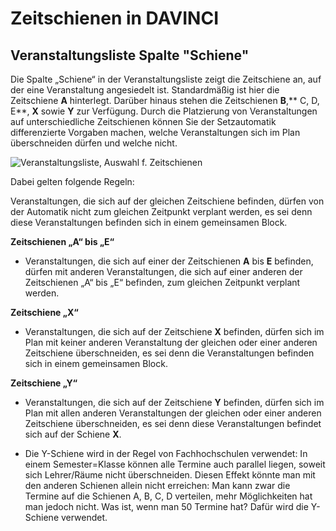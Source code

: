 # Zeitschienen in DAVINCI

## Veranstaltungsliste Spalte "Schiene"

Die Spalte „Schiene“ in der Veranstaltungsliste zeigt die Zeitschiene an, auf der eine Veranstaltung angesiedelt ist. Standardmäßig ist hier die Zeitschiene **A** hinterlegt. Darüber hinaus stehen die Zeitschienen **B**,** C, D, E**, **X** sowie **Y** zur Verfügung. Durch die Platzierung von Veranstaltungen auf unterschiedliche Zeitschienen können Sie der Setzautomatik differenzierte Vorgaben machen, welche Veranstaltungen sich im Plan überschneiden dürfen und welche nicht.

![Veranstaltungsliste, Auswahl f. Zeitschienen](../images/Zeitschienen01.png)

Dabei gelten folgende Regeln:

Veranstaltungen, die sich auf der gleichen Zeitschiene befinden, dürfen von der Automatik nicht zum gleichen Zeitpunkt verplant werden, es sei denn diese Veranstaltungen befinden sich in einem gemeinsamen Block.

**Zeitschienen „A“ bis „E“**

* Veranstaltungen, die sich auf einer der Zeitschienen **A** bis **E** befinden, dürfen mit anderen Veranstaltungen, die sich auf einer anderen der Zeitschienen „A“ bis „E“ befinden, zum gleichen Zeitpunkt verplant werden. 

**Zeitschiene „X“**

* Veranstaltungen, die sich auf der Zeitschiene **X** befinden, dürfen sich im Plan mit keiner anderen Veranstaltung der gleichen oder einer anderen Zeitschiene überschneiden, es sei denn die Veranstaltungen befinden sich in einem gemeinsamen Block. 

**Zeitschiene „Y“**

* Veranstaltungen, die sich auf der Zeitschiene **Y** befinden, dürfen sich im Plan mit allen anderen Veranstaltungen der gleichen oder einer anderen Zeitschiene überschneiden, es sei denn diese Veranstaltungen befindet sich auf der Schiene **X**.

* Die Y-Schiene wird in der Regel von Fachhochschulen verwendet: In einem Semester=Klasse können alle Termine auch parallel liegen, soweit sich Lehrer/Räume nicht überschneiden. Diesen Effekt könnte man mit den anderen Schienen allein nicht erreichen: Man kann zwar die Termine auf die Schienen A, B, C, D verteilen, mehr Möglichkeiten hat man jedoch nicht. Was ist, wenn man 50 Termine hat? Dafür wird die Y-Schiene verwendet.
